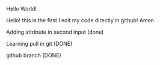Hello World!

Hello! this is the first I edit my code directly in github! Amen

Adding attribute in second input (done)

Learning pull in git (DONE)

github branch (DONE)
